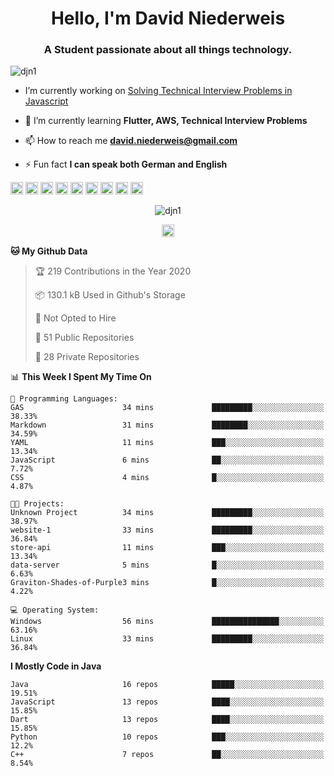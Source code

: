 <h1 align="center">Hello, I'm David Niederweis</h1>
<h3 align="center">A Student passionate about all things technology.</h3>

<p align="left"> <img src="https://komarev.com/ghpvc/?username=djn1" alt="djn1" /> </p>

- I’m currently working on [Solving Technical Interview Problems in Javascript](https://github.com/DJN1/CTCI)

- 🌱 I’m currently learning **Flutter, AWS, Technical Interview Problems**

- 📫 How to reach me **david.niederweis@gmail.com**

- ⚡ Fun fact **I can speak both German and English**

<p align="left"><img src="https://devicons.github.io/devicon/devicon.git/icons/bootstrap/bootstrap-plain.svg" alt="bootstrap" width="20" height="20"/> <img src="https://devicons.github.io/devicon/devicon.git/icons/cplusplus/cplusplus-original.svg" alt="cplusplus" width="20" height="20"/> <img src="https://devicons.github.io/devicon/devicon.git/icons/css3/css3-original-wordmark.svg" alt="css3" width="20" height="20"/> <img src="https://devicons.github.io/devicon/devicon.git/icons/html5/html5-original-wordmark.svg" alt="html5" width="20" height="20"/> <img src="https://devicons.github.io/devicon/devicon.git/icons/javascript/javascript-original.svg" alt="javascript" width="20" height="20"/> <img src="https://devicons.github.io/devicon/devicon.git/icons/nodejs/nodejs-original-wordmark.svg" alt="nodejs" width="20" height="20"/> <img src="https://devicons.github.io/devicon/devicon.git/icons/python/python-original-wordmark.svg" alt="python" width="20" height="20"/> <img src="https://devicons.github.io/devicon/devicon.git/icons/express/express-original-wordmark.svg" alt="express" width="20" height="20"/> <img src="https://cdn.jsdelivr.net/npm/simple-icons@3.1.0/icons/flutter.svg" alt="flutter" width="20" height="20"/></p><p align="center"> <img src="https://github-readme-stats.vercel.app/api?username=djn1&show_icons=true" alt="djn1" /> </p>

<p align="center">
<a href="https://linkedin.com/in/https://www.linkedin.com/in/davidniederweis/" target="blank"><img align="center" src="https://cdn.jsdelivr.net/npm/simple-icons@3.0.1/icons/linkedin.svg" alt="https://www.linkedin.com/in/davidniederweis/" height="20" width="20" /></a>
</p>

<!--START_SECTION:waka-->
**🐱 My Github Data** 

> 🏆 219 Contributions in the Year 2020
 > 
> 📦 130.1 kB Used in Github's Storage 
 > 
> 🚫 Not Opted to Hire
 > 
> 📜 51 Public Repositories
 > 
> 🔑 28 Private Repositories 

📊 **This Week I Spent My Time On** 

```text
💬 Programming Languages: 
GAS                      34 mins             █████████░░░░░░░░░░░░░░░░   38.33% 
Markdown                 31 mins             ████████░░░░░░░░░░░░░░░░░   34.59% 
YAML                     11 mins             ███░░░░░░░░░░░░░░░░░░░░░░   13.34% 
JavaScript               6 mins              ██░░░░░░░░░░░░░░░░░░░░░░░   7.72% 
CSS                      4 mins              █░░░░░░░░░░░░░░░░░░░░░░░░   4.87%

🐱‍💻 Projects: 
Unknown Project          34 mins             █████████░░░░░░░░░░░░░░░░   38.97% 
website-1                33 mins             █████████░░░░░░░░░░░░░░░░   36.84% 
store-api                11 mins             ███░░░░░░░░░░░░░░░░░░░░░░   13.34% 
data-server              5 mins              █░░░░░░░░░░░░░░░░░░░░░░░░   6.63% 
Graviton-Shades-of-Purple3 mins              █░░░░░░░░░░░░░░░░░░░░░░░░   4.22%

💻 Operating System: 
Windows                  56 mins             ███████████████░░░░░░░░░░   63.16% 
Linux                    33 mins             █████████░░░░░░░░░░░░░░░░   36.84%

```

**I Mostly Code in Java** 

```text
Java                     16 repos            █████░░░░░░░░░░░░░░░░░░░░   19.51% 
JavaScript               13 repos            ████░░░░░░░░░░░░░░░░░░░░░   15.85% 
Dart                     13 repos            ████░░░░░░░░░░░░░░░░░░░░░   15.85% 
Python                   10 repos            ███░░░░░░░░░░░░░░░░░░░░░░   12.2% 
C++                      7 repos             ██░░░░░░░░░░░░░░░░░░░░░░░   8.54%

```



<!--END_SECTION:waka-->

